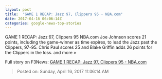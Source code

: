 ```yaml
---
layout: post
title:  "GAME 1 RECAP: Jazz 97, Clippers 95 - NBA.com"
date: 2017-04-16 06:06:14Z
categories: google-news-top-stories
---
```


GAME 1 RECAP: Jazz 97, Clippers 95 NBA.com Joe Johnson scores 21 points, including the game-winner as time expires, to lead the Jazz past the Clippers, 97-95. Chris Paul scores 25 and Blake Griffin adds 26 points for the Clippers in the loss. and more »


Full story on F3News: [GAME 1 RECAP: Jazz 97, Clippers 95 - NBA.com](http://www.f3nws.com/n/qPdJRJ)

> Posted on: Sunday, April 16, 2017 11:06:14 AM
